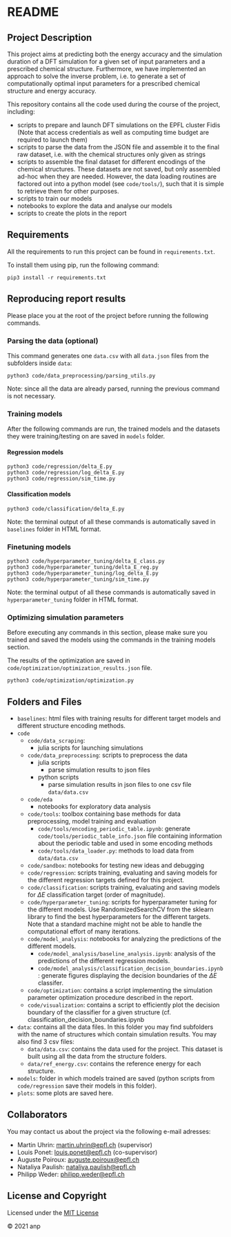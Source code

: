 # README

## Project Description

This project aims at predicting both the energy accuracy and the simulation duration of a DFT simulation for a given set of input parameters and a prescribed chemical structure. Furthermore, we have implemented an approach to solve the inverse problem, i.e. to generate a set of computationally optimal input parameters for a prescribed chemical structure and energy accuracy.

This repository contains all the code used during the course of the project, including:

- scripts to prepare and launch DFT simulations on the EPFL cluster Fidis (Note that access credentials as well as computing time budget are required to launch them)
- scripts to parse the data from the JSON file and assemble it to the final raw dataset, i.e. with the chemical structures only given as strings
- scripts to assemble the final dataset for different encodings of the chemical structures. These datasets are not saved, but only assembled ad-hoc when they are needed. However, the data loading routines are factored out into a python model (see `code/tools/`), such that it is simple to retrieve them for other purposes.
- scripts to train our models
- notebooks to explore the data and analyse our models
- scripts to create the plots in the report

## Requirements

All the requirements to run this project can be found in `requirements.txt`.

To install them using pip, run the following command:

    pip3 install -r requirements.txt

## Reproducing report results

Please place you at the root of the project before running the following commands.

### Parsing the data (optional)

This command generates one `data.csv` with all `data.json` files from the subfolders inside `data`:

    python3 code/data_preprocessing/parsing_utils.py

Note: since all the data are already parsed, running the previous command is not necessary.

### Training models

After the following commands are run, the trained models and the datasets they were training/testing on are saved in `models` folder.

#### Regression models

    python3 code/regression/delta_E.py
    python3 code/regression/log_delta_E.py
    python3 code/regression/sim_time.py

#### Classification models

    python3 code/classification/delta_E.py

Note: the terminal output of all these commands is automatically saved in `baselines` folder in HTML format.

### Finetuning models

    python3 code/hyperparameter_tuning/delta_E_class.py
    python3 code/hyperparameter_tuning/delta_E_reg.py
    python3 code/hyperparameter_tuning/log_delta_E.py
    python3 code/hyperparameter_tuning/sim_time.py

Note: the terminal output of all these commands is automatically saved in `hyperparameter_tuning` folder in HTML format.

### Optimizing simulation parameters

Before executing any commands in this section, please make sure you trained and saved the models using the commands in the training models section.

The results of the optimization are saved in `code/optimization/optimization_results.json` file.

    python3 code/optimization/optimization.py

## Folders and Files

- `baselines`: html files with training results for different target models and different structure encoding methods.
- `code`
  - `code/data_scraping`:
    - julia scripts for launching simulations
  - `code/data_preprocessing`: scripts to preprocess the data
    - julia scripts
      - parse simulation results to json files
    - python scripts
      - parse simulation results in json files to one csv file `data/data.csv`
  - `code/eda`
    - notebooks for exploratory data analysis
  - `code/tools`: toolbox containing base methods for data preprocessing, model training and evaluation
    - `code/tools/encoding_periodic_table.ipynb`: generate `code/tools/periodic_table_info.json` file containing information about the periodic table and used in some encoding methods
    - `code/tools/data_loader.py`: methods to load data from `data/data.csv`
  - `code/sandbox`: notebooks for testing new ideas and debugging
  - `code/regression`: scripts training, evaluating and saving models for the different regression targets defined for this project.
  - `code/classification`: scripts training, evaluating and saving models for $\Delta E$ classification target (order of magnitude).
  - `code/hyperparameter_tuning`: scripts for hyperparameter tuning for the different models. Use RandomizedSearchCV from the sklearn library to find the best hyperparameters for the different targets. Note that a standard machine might not be able to handle the computational effort of many iterations.
  - `code/model_analysis`: notebooks for analyzing the predictions of the different models.
    - `code/model_analysis/baseline_analysis.ipynb`: analysis of the predictions of the different regression models.
    - `code/model_analysis/classification_decision_boundaries.ipynb`: generate figures displaying the decision boundaries of the $\Delta E$ classifer.
  - `code/optimization`: contains a script implementing the simulation parameter optimization procedure described in the report.
  - `code/visualization`: contains a script to efficiently plot the decision boundary of the classifier for a given structure (cf. classification_decision_boundaries.ipynb
- `data`: contains all the data files. In this folder you may find subfolders with the name of structures which contain simulation results. You may also find 3 csv files:
  - `data/data.csv`: contains the data used for the project. This dataset is built using all the data from the structure folders.
  - `data/ref_energy.csv`: contains the reference energy for each structure.
- `models`: folder in which models trained are saved (python scripts from `code/regression` save their models in this folder).
- `plots`: some plots are saved here.

## Collaborators

You may contact us about the project via the following e-mail adresses:

- Martin Uhrin: martin.uhrin@epfl.ch (supervisor)
- Louis Ponet: louis.ponet@epfl.ch (co-supervisor)
- Auguste Poiroux: auguste.poiroux@epfl.ch
- Nataliya Paulish: nataliya.paulish@epfl.ch
- Philipp Weder: philipp.weder@epfl.ch

## License and Copyright

Licensed under the [MIT License](LICENSE)

© 2021 anp
